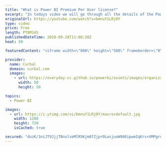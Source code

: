 ```yaml
---
title: "What is Power BI Premium Per User license?"
excerpt: "In todays video we will go through all the details of the Power BI premium per user license:  00:00 What is Power BI premium per user (PPU) license? 00:27 How much does Power BI PPU license cost? 00:50 Do I need a PRO and a PPU  license? 01:15 What features are included in the PPU license? 02:00 What"
originalUrl: https://youtube.com/watch?v=bmnuY1LRj0Y
type: video
price: Free
length: PT8M14S
publishedDateTime: 2020-09-28T11:08:20Z
heat: 50

featuredContent: "<iframe width=\"800\" height=\"500\" frameborder=\"0\" src=\"https://www.youtube.com/embed/bmnuY1LRj0Y\" allow=\"accelerometer; autoplay; encrypted-media; gyroscope; picture-in-picture\" allowfullscreen></iframe>"

provider:
  name: Curbal
  domain: curbal.com
  images:
    - url: https://everyday-cc.github.io/powerbi/assets/images/organizations/curbal.com-50x50.jpg
      width: 50
      height: 50

topics:
  - Power BI

images:
  - url: https://i.ytimg.com/vi/bmnuY1LRj0Y/maxresdefault.jpg
    width: 1280
    height: 720
    isCached: true

secured: "duzK/1niJT9JjjTBnulseMlR5Kjm8fZjprOLwsjuoW986ipwmIqKrs+XMPgrog9WVHUxfVyPwqPDQ1tvLkqEjO6DfI+QukW5JuAldtuggFLh09qdj9JMNGdO4swssTFtoJHbBMjWP9r6xJOxt+raumNZtwpeea9k0OvAOkd9jBUS9BbJyxbapjD5tMcAOmS6j2TDFDWlbaW6JqSfccw45gd+LAFpWfmnQaUwyEb4oaMv5InWD//2SmPFvDMUEfL4yWJYZ5lzLY8P9EVpF150c60moWTbllGh7m43zxZJga+x3StzK2KtoTkqKfRR7TMAMMK1UKPwXeS2rEcfNUO39NJ9yT0gCAhZH1c7ldRVcDaxSEu0xpsRUv4cd7CT/hmX4CzExQubb/95rKA72jhLDuHSkAt2SirdOQMMgbCkqWo=;LYdsyfihGbTnciMCL2Eh7Q=="
---
```



